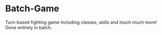 # Batch-Game
Turn-based fighting game including classes, skills and much much more! Done entirely in batch.
